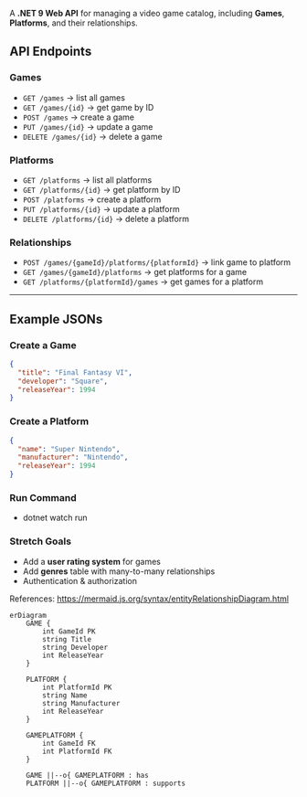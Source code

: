 A **.NET 9 Web API** for managing a video game catalog, including **Games**, **Platforms**, and their relationships.  

## API Endpoints

### Games
- `GET /games` → list all games  
- `GET /games/{id}` → get game by ID  
- `POST /games` → create a game  
- `PUT /games/{id}` → update a game  
- `DELETE /games/{id}` → delete a game  

### Platforms
- `GET /platforms` → list all platforms  
- `GET /platforms/{id}` → get platform by ID  
- `POST /platforms` → create a platform  
- `PUT /platforms/{id}` → update a platform  
- `DELETE /platforms/{id}` → delete a platform  

### Relationships
- `POST /games/{gameId}/platforms/{platformId}` → link game to platform  
- `GET /games/{gameId}/platforms` → get platforms for a game  
- `GET /platforms/{platformId}/games` → get games for a platform  

---

## Example JSONs

### Create a Game
```json
{
  "title": "Final Fantasy VI",
  "developer": "Square",
  "releaseYear": 1994
}
```

### Create a Platform
```json
{
  "name": "Super Nintendo",
  "manufacturer": "Nintendo",
  "releaseYear": 1994
}
```
### Run Command
- dotnet watch run

### Stretch Goals
- Add a **user rating system** for games  
- Add **genres** table with many-to-many relationships  
- Authentication & authorization  

References:
https://mermaid.js.org/syntax/entityRelationshipDiagram.html

```mermaid
erDiagram
    GAME {
        int GameId PK
        string Title
        string Developer
        int ReleaseYear
    }

    PLATFORM {
        int PlatformId PK
        string Name
        string Manufacturer
        int ReleaseYear
    }

    GAMEPLATFORM {
        int GameId FK
        int PlatformId FK
    }

    GAME ||--o{ GAMEPLATFORM : has
    PLATFORM ||--o{ GAMEPLATFORM : supports
```